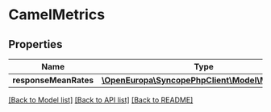 # CamelMetrics

## Properties
Name | Type | Description | Notes
------------ | ------------- | ------------- | -------------
**responseMeanRates** | [**\OpenEuropa\SyncopePhpClient\Model\MeanRate[]**](MeanRate.md) |  | [optional] 

[[Back to Model list]](../README.md#documentation-for-models) [[Back to API list]](../README.md#documentation-for-api-endpoints) [[Back to README]](../README.md)


